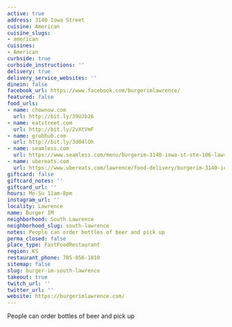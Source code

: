 ```yaml
---
active: true
address: 3140 Iowa Street
cuisine: American
cuisine_slugs:
- american
cuisines:
- American
curbside: true
curbside_instructions: ''
delivery: true
delivery_service_websites: ''
dinein: false
facebook_url: https://www.facebook.com/burgerimlawrence/
featured: false
food_urls:
- name: chownow.com
  url: http://bit.ly/39UJb26
- name: eatstreet.com
  url: http://bit.ly/2vXtVmF
- name: grubhub.com
  url: http://bit.ly/3d04lOh
- name: seamless.com
  url: https://www.seamless.com/menu/burgerim-3140-iowa-st-ste-106-lawrence/1244388
- name: ubereats.com
  url: https://www.ubereats.com/lawrence/food-delivery/burgerim-3140-iowa-street-ste-106/nNcgJ3kiQIaLdeRwU33BSw
giftcard: false
giftcard_notes: ''
giftcard_url: ''
hours: Mo-Su 11am-8pm
instagram_url: ''
locality: Lawrence
name: Burger IM
neighborhood: South Lawrence
neighborhood_slug: south-lawrence
notes: People can order bottles of beer and pick up
perma_closed: false
place_type: FastFoodRestaurant
region: KS
restaurant_phone: 785-856-1010
sitemap: false
slug: burger-im-south-lawrence
takeout: true
twitch_url: ''
twitter_url: ''
website: https://burgerimlawrence.com/
---
```


People can order bottles of beer and pick up